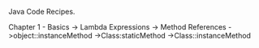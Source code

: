 Java Code Recipes.

Chapter 1 - Basics
 -> Lambda Expressions
 -> Method References
 	->object::instanceMethod
 	->Class:staticMethod
 	->Class::instanceMethod